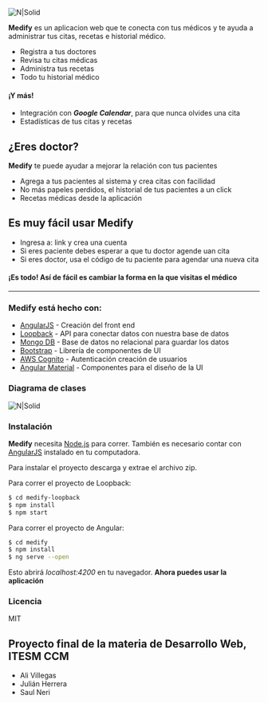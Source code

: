
![N|Solid](https://gdurl.com/PtR2)

**Medify** es un aplicacion web que te conecta con tus médicos y te ayuda a administrar tus citas, recetas e historial médico.
  - Registra a tus doctores
  - Revisa tu citas médicas
  - Administra tus recetas
  - Todo tu historial médico 
#### ¡Y más!
  - Integración con ***Google Calendar***, para que nunca olvides una cita
  - Estadísticas de tus citas y recetas

## ¿Eres doctor?
**Medify** te puede ayudar a mejorar la relación con tus pacientes
  - Agrega a tus pacientes al sistema y crea citas con facilidad
  - No más papeles perdidos, el historial de tus pacientes a un click
  - Recetas médicas desde la aplicación

## Es muy fácil usar **Medify**
  - Ingresa a: link y crea una cuenta
  - Si eres paciente debes esperar a que tu doctor agende uan cita
  - Si eres doctor, usa el código de tu paciente para agendar una nueva cita
  
#### ¡Es todo! Así de fácil es cambiar la forma en la que visitas el médico

---------------------

### **Medify** está hecho con: 

* [AngularJS] - Creación del front end
* [Loopback] - API para conectar datos con nuestra base de datos
* [Mongo DB] - Base de datos no relacional para guardar los datos
* [Bootstrap] - Librería de componentes de UI
* [AWS Cognito] - Autenticación creación de usuarios
* [Angular Material] - Componentes para el diseño de la UI

### Diagrama de clases
![N|Solid](https://gdurl.com/LMuM)

### Instalación

**Medify** necesita [Node.js](https://nodejs.org/) para correr.
También es necesario contar con [AngularJS] instalado en tu computadora.  

Para instalar  el proyecto descarga y extrae el archivo zip.

Para correr el proyecto de Loopback: 
```sh
$ cd medify-loopback 
$ npm install 
$ npm start
```
Para correr el proyecto de Angular: 
```sh
$ cd medify 
$ npm install 
$ ng serve --open
```
Esto abrirá *localhost:4200* en tu navegador. **Ahora puedes usar la aplicación**

### Licencia
MIT

## Proyecto final de la materia de Desarrollo Web, ITESM CCM
  - Ali Villegas
  - Julián Herrera
  - Saul Neri


[//]: # 
   [Mongo DB]: <https://www.mongodb.com/>
   [Loopback]: <https://loopback.io/>
   [Bootstrap]: <https://getbootstrap.com/>
   [AWS Cognito]: <https://aws.amazon.com/cognito/>
   [AngularJS]: <http://angularjs.org>
   [Angular Material]: <https://material.angular.io/>


